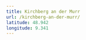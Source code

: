 ```yaml
---
title: Kirchberg an der Murr
url: /kirchberg-an-der-murr/
latitude: 48.942
longitude: 9.341
---
```

